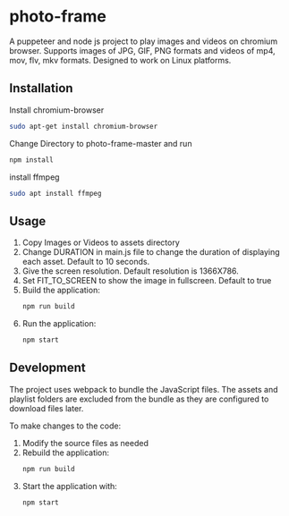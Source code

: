 # photo-frame

A puppeteer and node js project to play images and videos on chromium browser. Supports images of JPG, GIF, PNG formats and videos of mp4, mov, flv, mkv formats. Designed to work on Linux platforms.  

## Installation
Install chromium-browser

```bash
sudo apt-get install chromium-browser
```
Change Directory to photo-frame-master
and run
```bash
npm install
```
install ffmpeg

```bash
sudo apt install ffmpeg
```

## Usage
1. Copy Images or Videos to assets directory
2. Change DURATION in main.js file to change the duration of displaying each asset.
    Default to 10 seconds.
3. Give the screen resolution. Default resolution is 1366X786.
4. Set FIT_TO_SCREEN to show the image in fullscreen. Default to true
5. Build the application:
   ```bash
   npm run build
   ```
6. Run the application:
   ```bash
   npm start
   ```

## Development
The project uses webpack to bundle the JavaScript files. The assets and playlist folders are excluded from the bundle as they are configured to download files later.

To make changes to the code:
1. Modify the source files as needed
2. Rebuild the application:
   ```bash
   npm run build
   ```
3. Start the application with:
   ```bash
   npm start
   ```
